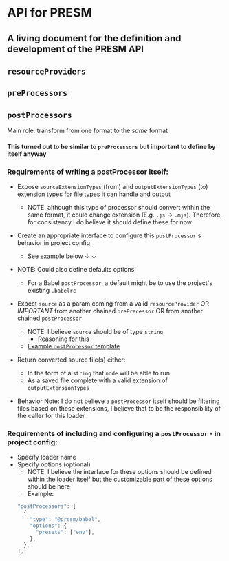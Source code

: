# API for PRESM

## A living document for the definition and development of the PRESM API

## `resourceProviders`

## `preProcessors`

## `postProcessors`

Main role: transform from one format to the _same_ format

#### This turned out to be similar to `preProcessors` but important to define by itself anyway

### Requirements of writing a postProcessor itself:
- Expose `sourceExtensionTypes` (from) and `outputExtensionTypes` (to) extension types for file types it can handle and output
  - NOTE: although this type of processor should convert within the same format, it could change extension (E.g. `.js` &rarr; `.mjs`).  Therefore, for consistency I do believe it should define these for now
- Create an appropriate interface to configure this `postProcessor`'s behavior in project config
  - See example below ↓ ↓
- NOTE: Could also define defaults options
  - For a Babel `postProcessor`, a default might be to use the project's existing `.babelrc`
- Expect `source` as a param coming from a valid `resourceProvider` OR *IMPORTANT* from another chained `prePrecessor` OR from another chained `postProcessor`
  - NOTE: I believe `source` should be of type `string`
    - [Reasoning for this](https://github.com/googleinterns/presm/pull/3#pullrequestreview-436898909)
  - [Example `postProcessor` template](https://github.com/googleinterns/presm/blob/api-preProcessors/api/preProcessor-template.js)

- Return converted source file(s) either:
  - In the form of a `string` that `node` will be able to run
  - As a saved file complete with a valid extension of `outputExtensionTypes`

- Behavior Note: I do not believe a `postProcessor` itself should be filtering files based on these extensions, I believe that to be the responsibility of the caller for this loader

### Requirements of including and configuring a `postProcessor` - in project config:
- Specify loader name
- Specify options (optional)
  - NOTE: I believe the interface for these options should be defined within the loader itself but the customizable part of these options should be here
  - Example:
  ```js
  "postProcessors": [
    {
      "type": "@presm/babel",
      "options": {
        "presets": ["env"],
      },
    },
  ],
  ```
